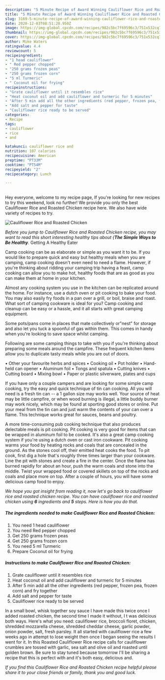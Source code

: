 ```yaml
---
description: "5 Minute Recipe of Award Winning Cauliflower Rice and Roasted Chicken"
title: "5 Minute Recipe of Award Winning Cauliflower Rice and Roasted Chicken"
slug: 3169-5-minute-recipe-of-award-winning-cauliflower-rice-and-roasted-chicken
date: 2020-12-03T08:51:20.950Z
image: https://img-global.cpcdn.com/recipes/982c5bc7f69596c3/751x532cq70/cauliflower-rice-and-roasted-chicken-recipe-main-photo.jpg
thumbnail: https://img-global.cpcdn.com/recipes/982c5bc7f69596c3/751x532cq70/cauliflower-rice-and-roasted-chicken-recipe-main-photo.jpg
cover: https://img-global.cpcdn.com/recipes/982c5bc7f69596c3/751x532cq70/cauliflower-rice-and-roasted-chicken-recipe-main-photo.jpg
author: Mike Waters
ratingvalue: 4.4
reviewcount: 5
recipeingredient:
- "1 head cauliflower"
- " Red pepper chopped"
- "250 grams frozen peas"
- "250 grams frozen corn"
- "5 ml Turmeric"
- " Coconut oil for frying"
recipeinstructions:
- "Grate cauliflower until it resembles rice"
- "Heat coconut oil and add cauliflower and turmeric for 5 minutes"
- "After 5 min add all the other ingredients (red pepper, frozen pea, frozen corn) and fry together"
- "Add salt and pepper for taste"
- "Cauliflower rice ready to be served"
categories:
- Recipe
tags:
- cauliflower
- rice
- and

katakunci: cauliflower rice and 
nutrition: 107 calories
recipecuisine: American
preptime: "PT33M"
cooktime: "PT54M"
recipeyield: "2"
recipecategory: Lunch

---
```

<br>
Hey everyone, welcome to my recipe page, If you're looking for new recipes to try this weekend, look no further! We provide you only the best Cauliflower Rice and Roasted Chicken recipe here. We also have wide variety of recipes to try.
<br>


![Cauliflower Rice and Roasted Chicken](https://img-global.cpcdn.com/recipes/982c5bc7f69596c3/751x532cq70/cauliflower-rice-and-roasted-chicken-recipe-main-photo.jpg)

<i>Before you jump to Cauliflower Rice and Roasted Chicken recipe, you may want to read this short interesting healthy tips about {<strong>The Simple Ways to Be Healthy</strong>.</i>
Getting A Healthy Eater

    
Camp cooking can be as elaborate or simple as you want it to be. If you would like to prepare quick and easy but healthy meals when you are camping, camp cooking doesn't even need to need a flame. However, if you're thinking about ridding your camping trip having a feast, camp cooking can allow you to make hot, healthy foods that are as good as you can make them at home in your kitchen.

 Almost any cooking system you use in the kitchen can be replicated around the home. For instance, use a dutch oven or pit cooking to bake your food. You may also easily fry foods in a pan over a grill, or boil, braise and roast. What sort of camping cookware is ideal for you? Camp cooking and cleanup can be easy or a hassle, and it all starts with great camping equipment.

Some pots/pans come in places that mate collectively or"nest" for storage and also let you tuck a spoonful of gas within them. This comes in handy when you're looking to save space whilst camping.

Following are some camping things to take with you if you're thinking about preparing some meals around the campfire. These frequent kitchen items allow you to duplicate tasty meals while you are out of doors.


• Other your favourite herbs and spices
• Cooking oil
• Pot holder
• Hand-held can opener
• Aluminum foil
• Tongs and spatula
• Cutting knives
• Cutting board
• Mixing bowl
• Paper or plastic silverware, plates and cups

If you have only a couple campers and are looking for some simple camp cooking, try the easy and quick technique of tin can cooking. All you will need is a fresh tin can -- a 1 gallon size may works well. Your source of heat may be little campfire, or when wood burning is illegal, a little buddy burner may work nicely, which may be found at sporting good stores or online. Put your meal from the tin can and just warm the contents of your can over a flame.  This technique works great for sauces, beans and poultry.

A more time-consuming pub cooking technique that also produces delectable meals is pit cooking. Pit cooking is very good for items that can be wrapped in aluminum foil to be cooked.  It's also a great camp cooking system if you're using a dutch oven or cast iron cookware. Pit cooking warms your food by heating rocks and coals that are concealed in the ground. As the stones cool off, their emitted heat cooks the food. To pit cook, first dig a hole that's roughly three times larger than your cookware. Line the pit with stones and create a fire in the center. Once the flame has burned rapidly for about an hour, push the warm coals and stone into the middle. Twist your wrapped food or covered skillets on top of the rocks and coals and place more on top. After a couple of hours, you will have some delicious camp food to enjoy.


<i>We hope you got insight from reading it, now let's go back to cauliflower rice and roasted chicken recipe. You can have cauliflower rice and roasted chicken using <strong>6</strong> ingredients and <strong>5</strong> steps. Here is how you do that.
</i>

##### The ingredients needed to make Cauliflower Rice and Roasted Chicken:

1. You need 1 head cauliflower
1. You need  Red pepper chopped
1. Get 250 grams frozen peas
1. Get 250 grams frozen corn
1. You need 5 ml Turmeric
1. Prepare  Coconut oil for frying


##### Instructions to make Cauliflower Rice and Roasted Chicken:

1. Grate cauliflower until it resembles rice
1. Heat coconut oil and add cauliflower and turmeric for 5 minutes
1. After 5 min add all the other ingredients (red pepper, frozen pea, frozen corn) and fry together
1. Add salt and pepper for taste
1. Cauliflower rice ready to be served


In a small bowl, whisk together soy sauce I have made this twice once I added roasted chicken, the second time I made it without, I t was delicious both ways. Here&#39;s what you need: cauliflower rice, broccoli floret, chicken, shredded mozzarella cheese, shredded cheddar cheese, garlic powder, onion powder, salt, fresh parsley. It all started with cauliflower rice a few weeks ago in attempt to lose weight then once I began seeing the results I went for it. In this Roasted Cauliflower Rice recipe calls for cauliflower crumbles are tossed with garlic, sea salt and olive oil and roasted until golden brown. Be sure to stay tuned because tomorrow I&#39;ll be sharing a recipe that this is perfect with and it&#39;s both easy, delicious and. 

<i>If you find this Cauliflower Rice and Roasted Chicken recipe helpful please share it to your close friends or family, thank you and good luck.</i>
